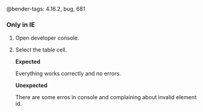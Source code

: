 @bender-tags: 4.16.2, bug, 681

### Only in IE ###
1. Open developer console.
2. Select the table cell.

   **Expected**

   Everything works correctly and no errors.

   **Unexpected**

   There are some erros in console and complaining about invalid element id.
